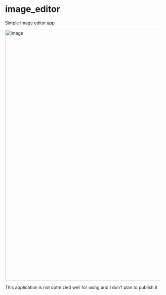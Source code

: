# image_editor

Simple Image editor app

<img width="810" alt="image" src="https://user-images.githubusercontent.com/73608287/189483997-58b293a8-0f3f-42a3-bf1b-ea99fcc28cab.png">

This application is not optmizied well for using and I don't plan to publish it
